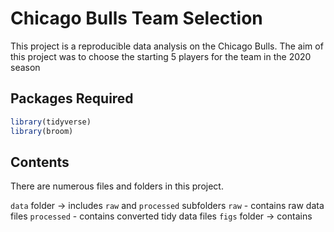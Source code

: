 # Chicago Bulls Team Selection

This project is a reproducible data analysis on the Chicago Bulls. The aim of this project was to choose the starting 5 players for the team in the 2020 season

## Packages Required

```r
library(tidyverse)
library(broom)
```

## Contents

There are numerous files and folders in this project. 

`data` folder -> includes `raw` and `processed` subfolders
  `raw` - contains raw data files
  `processed` - contains converted tidy data files
`figs` folder -> contains 
